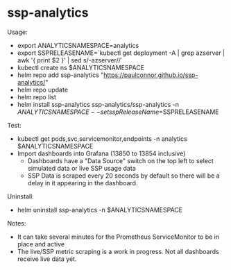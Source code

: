# ssp-analytics

Usage:
- export ANALYTICSNAMESPACE=analytics
- export SSPRELEASENAME=\`kubectl get deployment -A | grep azserver | awk '{ print $2 }' | sed s/-azserver//\`
- kubectl create ns $ANALYTICSNAMESPACE
- helm repo add ssp-analytics  "https://paulconnor.github.io/ssp-analytics/"
- helm repo update
- helm repo list
- helm install ssp-analytics ssp-analytics/ssp-analytics -n $ANALYTICSNAMESPACE --set sspReleaseName=$SSPRELEASENAME

Test:
- kubectl get pods,svc,servicemonitor,endpoints -n analytics $ANALYTICSNAMESPACE
- Import dashboards into Grafana (13850 to 13854 inclusive)
  - Dashboards have a "Data Source" switch on the top left to select simulated data or live SSP usage data
  - SSP Data is scraped every 20 seconds by default so there will be a delay in it appearing in the dashboard.

Uninstall:
- helm uninstall ssp-analytics -n $ANALYTICSNAMESPACE

Notes:
- It can take several minutes for the Prometheus ServiceMonitor to be in place and active
- The live/SSP metric scraping is a work in progress. Not all dashboards receive live data yet.
